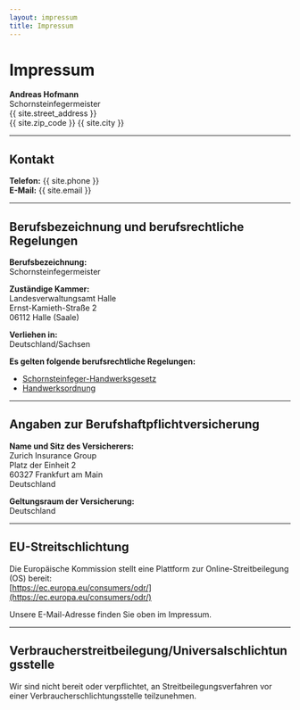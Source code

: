 ```yaml
---
layout: impressum
title: Impressum
---
```


# Impressum

**Andreas Hofmann**  
Schornsteinfegermeister  
{{ site.street_address }}  
{{ site.zip_code }} {{ site.city }}  

---

## Kontakt

**Telefon:** {{ site.phone }}  
**E-Mail:** {{ site.email }}

---

## Berufsbezeichnung und berufsrechtliche Regelungen

**Berufsbezeichnung:**  
Schornsteinfegermeister  

**Zuständige Kammer:**  
Landesverwaltungsamt Halle  
Ernst-Kamieth-Straße 2  
06112 Halle (Saale)  

**Verliehen in:**  
Deutschland/Sachsen  

**Es gelten folgende berufsrechtliche Regelungen:**  
- [Schornsteinfeger-Handwerksgesetz](https://mwl.sachsen-anhalt.de/wirtschaft/wirtschaftsordnung/schornsteinfegerwesen)  
- [Handwerksordnung](https://www.hwkhalle.de/rechtsgrundlagen/)  

---

## Angaben zur Berufshaftpflichtversicherung

**Name und Sitz des Versicherers:**  
Zurich Insurance Group  
Platz der Einheit 2  
60327 Frankfurt am Main  
Deutschland  

**Geltungsraum der Versicherung:**  
Deutschland  

---

## EU-Streitschlichtung

Die Europäische Kommission stellt eine Plattform zur Online-Streitbeilegung (OS) bereit:  
[https://ec.europa.eu/consumers/odr/](https://ec.europa.eu/consumers/odr/)  

Unsere E-Mail-Adresse finden Sie oben im Impressum.  

---

## Verbraucherstreitbeilegung/Universalschlichtungsstelle

Wir sind nicht bereit oder verpflichtet, an Streitbeilegungsverfahren vor einer Verbraucherschlichtungsstelle teilzunehmen.
